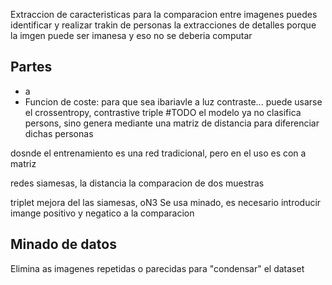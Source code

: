 Extraccion de caracteristicas para la comparacion entre imagenes
puedes identificar y realizar trakin de personas
la extracciones de detalles porque la imgen puede ser imanesa y eso no se deberia computar


## Partes
- a
- Funcion de coste: para que sea ibariavle a luz contraste... puede usarse el crossentropy, contrastive triple #TODO 
el modelo ya no clasifica persons, sino genera mediante una matriz de distancia para diferenciar dichas personas

dosnde el entrenamiento es una red tradicional, pero en el uso es con a matriz

redes siamesas, la distancia la comparacion de dos muestras

triplet mejora del las siamesas, oN3 Se usa minado, es necesario introducir imange positivo y negatico a la comparacion


## Minado de datos 
Elimina as imagenes repetidas o parecidas para "condensar" el dataset
